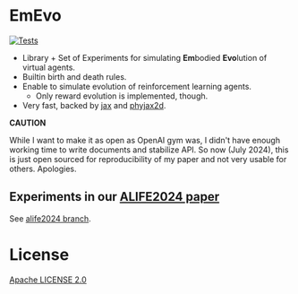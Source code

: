 # EmEvo
[![Tests](https://github.com/oist/emevo/actions/workflows/tests.yml/badge.svg)](https://github.com/oist/emevo/actions/workflows/tests.yml)

- Library + Set of Experiments for simulating **Em**bodied **Evo**lution of virtual agents.
- Builtin birth and death rules.
- Enable to simulate evolution of reinforcement learning agents.
  - Only reward evolution is implemented, though.
- Very fast, backed by [jax](https://jax.readthedocs.io/en/latest/index.html) and [phyjax2d](https://github.com/kngwyu/phyjax2d).

**CAUTION**

While I want to make it as open as OpenAI gym was, I didn't have enough working time to write documents and stabilize API.
So now (July 2024), this is just open sourced for reproducibility of my paper and not very usable for others. Apologies.

## Experiments in our [ALIFE2024 paper](https://arxiv.org/abs/2406.15016)

See [alife2024 branch](https://github.com/oist/emevo/tree/alife2024).

# License
[Apache LICENSE 2.0](./LICENSE)

